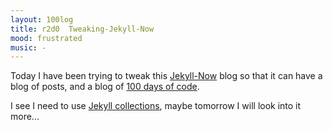 ```yaml
---
layout: 100log
title: r2d0  Tweaking-Jekyll-Now
mood: frustrated
music: -
---
```


Today I have been trying to tweak this [Jekyll-Now](https://github.com/barryclark/jekyll-now) blog so that it can have a blog of posts, and a blog of [100 days of code](https://github.com/kallaway/100-days-of-code/blob/master/r1-log.md).

I see I need to use [Jekyll collections](https://jekyllrb.com/docs/collections/), maybe tomorrow I will look into it more... 